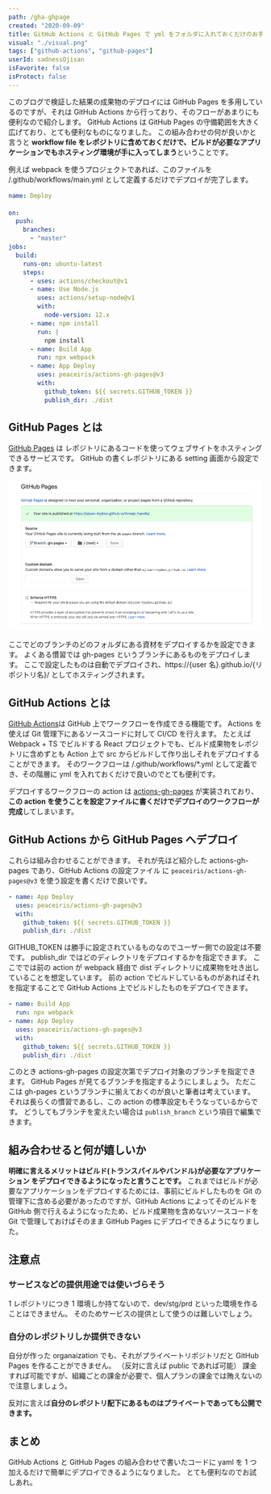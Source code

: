 ```yaml
---
path: /gha-ghpage
created: "2020-09-09"
title: GitHub Actions と GitHub Pages で yml をフォルダに入れておくだけのお手軽デプロイ
visual: "./visual.png"
tags: ["github-actions", "github-pages"]
userId: sadnessOjisan
isFavorite: false
isProtect: false
---
```


このブログで検証した結果の成果物のデプロイには GitHub Pages を多用しているのですが、それは GitHub Actions から行っており、そのフローがあまりにも便利なので紹介します。
GitHub Actions は GitHub Pages の守備範囲を大きく広げており、とても便利なものになりました。
この組み合わせの何が良いかと言うと **workflow file をレポジトリに含めておくだけで、ビルドが必要なアプリケーションでもホスティング環境が手に入ってしまう**ということです。

例えば webpack を使うプロジェクトであれば、このファイルを /.github/workflows/main.yml として定義するだけでデプロイが完了します。

```yml:title=/.github/workflows/main.yml
name: Deploy

on:
  push:
    branches:
      - "master"
jobs:
  build:
    runs-on: ubuntu-latest
    steps:
      - uses: actions/checkout@v1
      - name: Use Node.js
        uses: actions/setup-node@v1
        with:
          node-version: 12.x
      - name: npm install
        run: |
          npm install
      - name: Build App
        run: npx webpack
      - name: App Deploy
        uses: peaceiris/actions-gh-pages@v3
        with:
          github_token: ${{ secrets.GITHUB_TOKEN }}
          publish_dir: ./dist
```

## GitHub Pages とは

[GitHub Pages](https://docs.github.com/ja/github/working-with-github-pages/about-github-pages) は レポジトリにあるコードを使ってウェブサイトをホスティングできるサービスです。
GitHub の書くレポジトリにある setting 画面から設定できます。

![GitHub Pagesの設定](./ghpages.png)

ここでどのブランチのどのフォルダにある資材をデプロイするかを設定できます。
よくある慣習では gh-pages というブランチにあるものをデプロイします。
ここで設定したものは自動でデプロイされ、https://{user 名}.github.io/{リポジトリ名}/ としてホスティングされます。

## GitHub Actions とは

[GitHub Actions](https://github.co.jp/features/actions)は GitHub 上でワークフローを作成できる機能です。
Actions を使えば Git 管理下にあるソースコードに対して CI/CD を行えます。
たとえば Webpack + TS でビルドする React プロジェクトでも、ビルド成果物をレポジトリに含めずとも Action 上で src からビルドして作り出しそれをデプロイすることができます。
そのワークフローは /.github/workflows/\*.yml として定義でき、その階層に yml を入れておくだけで良いのでとても便利です。

デプロイするワークフローの action は [actions-gh-pages](https://github.com/peaceiris/actions-gh-pages) が実装されており、**この action を使うことを設定ファイルに書くだけでデプロイのワークフローが完成**してしまいます。

## GitHub Actions から GitHub Pages へデプロイ

これらは組み合わせることができます。
それが先ほど紹介した actions-gh-pages であり、GitHub Actions の設定ファイル に `peaceiris/actions-gh-pages@v3` を使う設定を書くだけで良いです。

```yml
- name: App Deploy
  uses: peaceiris/actions-gh-pages@v3
  with:
    github_token: ${{ secrets.GITHUB_TOKEN }}
    publish_dir: ./dist
```

GITHUB_TOKEN は勝手に設定されているものなのでユーザー側での設定は不要です。
publish_dir ではどのディレクトリをデプロイするかを指定できます。
ここででは前の action が webpack 経由で dist ディレクトリに成果物を吐き出していることを想定しています。
前の action でビルドしているものがあればそれを指定することで GitHub Actions 上でビルドしたものをデプロイできます。

```yml
- name: Build App
  run: npx webpack
- name: App Deploy
  uses: peaceiris/actions-gh-pages@v3
  with:
    github_token: ${{ secrets.GITHUB_TOKEN }}
    publish_dir: ./dist
```

このとき actions-gh-pages の設定次第でデプロイ対象のブランチを指定できます。
GitHub Pages が見てるブランチを指定するようにしましょう。
ただここは gh-pages というブランチに揃えておくのが良いと筆者は考えています。
それは長らくの慣習であるし、この action の標準設定もそうなっているからです。
どうしてもブランチを変えたい場合は `publish_branch` という項目で編集できます。

## 組み合わせると何が嬉しいか

**明確に言えるメリットはビルド(トランスパイルやバンドル)が必要なアプリケーション をデプロイできるようになったと言うことです。**
これまではビルドが必要なアプリケーションをデプロイするためには、事前にビルドしたものを Git の管理下に含める必要があったのですが、GitHub Actions によってそのビルドを GitHub 側で行えるようになったため、ビルド成果物を含めないソースコードを Git で管理しておけばそのまま GitHub Pages にデプロイできるようになりました。

## 注意点

### サービスなどの提供用途では使いづらそう

1 レポジトリにつき 1 環境しか持てないので、dev/stg/prd といった環境を作ることはできません。
そのためサービスの提供として使うのは難しいでしょう。

### 自分のレポジトリしか提供できない

自分が作った organaization でも、それがプライベートリポジトリだと GitHub Pages を作ることができません。
（反対に言えば public であれば可能）
課金すれば可能ですが、組織ごとの課金が必要で、個人プランの課金では賄えないので注意しましょう。

反対に言えば**自分のレポジトリ配下にあるものはプライベートであっても公開できます。**

## まとめ

GitHub Actions と GitHub Pages の組み合わせで書いたコードに yaml を 1 つ加えるだけで簡単にデプロイできるようになりました。
とても便利なのでお試しあれ。
